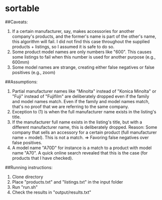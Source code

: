 # sortable

##Caveats:

1. If a certain manufacturer, say, makes accessories for another company's products, and the former's name is part of the other's name, this algorithm will fail.
I did not find this case throughout the supplied products + listings, so I assumed it is safe to do so.
2. Some product model names are only numbers like "600". This causes some listings to fail when this number is used for another purpose (e.g., 600mm)
3. Some model names are strange, creating either false negatives or false positives (e.g., zoom)

##Assumptions:

1. Partial manufacturer names like "Minolta" instead of "Konica Minolta" or "Fuji" instead of "Fujifilm" are deliberately dropped even if the family and model names match.
Even if the family and model names match, that's no proof that we are referring to the same company.
2. Exception to (1) is when the full manufacturer name exists in the listing's title.
3. If the manufacturer full name exists in the listing's title, but with a different manufacturer name, this is deliberately dropped.
Reason: Some company that sells an accessory for a certain product (full manufacturer name + model). This is not a match.
=> Favoring false negatives over false positives.
4. A model name "A70D" for instance is a match to a product with model name "A70".
A quick online search revealed that this is the case (for products that I have checked).

##Running instructions:
1. Clone directory
2. Place "products.txt" and "listings.txt" in the input folder
3. Run "run.sh"
4. Check the results in "output/results.txt"

